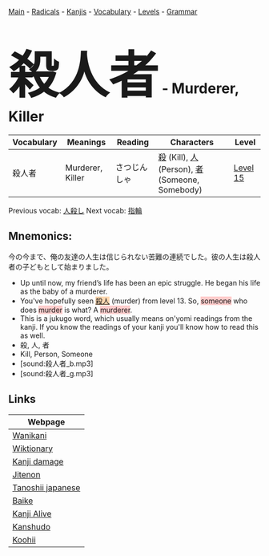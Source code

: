 <style> bigfont {font-size: 100px}</style>
[Main](../README.md) -
[Radicals](../radicals.md) -
[Kanjis](../kanjis.md) -
[Vocabulary](../vocabulary.md) -
[Levels](../levels.md) -
[Grammar](../grammar.md)
# <bigfont> 殺人者</bigfont> - Murderer, Killer 

| Vocabulary | Meanings | Reading | Characters | Level |
| --- | --- | --- | --- | --- |
| 殺人者 | Murderer, Killer | さつじんしゃ |  [殺](../kanjis/殺.md) (Kill), [人](../kanjis/人.md) (Person), [者](../kanjis/者.md) (Someone, Somebody) | [Level 15](../levels/wk_level15.md) |

Previous vocab: [人殺し](人殺し.md) Next vocab: [指輪](指輪.md) 

## Mnemonics:
今の今まで、俺の友達の人生は信じられない苦難の連続でした。彼の人生は殺人者の子どもとして始まりました。
* Up until now, my friend’s life has been an epic struggle. He began his life as the baby of a murderer.
* You've hopefully seen <span style="background-color:#fed8b1"> [殺人](https://jisho.org/search/殺人)</span> (murder) from level 13. So, <span style="background-color:#ffcccb"> someone</span> who does <span style="background-color:#ffcccb"> murder</span> is what? A <span style="background-color:#ffcccb"> murderer</span>.
* This is a jukugo word, which usually means on'yomi readings from the kanji. If you know the readings of your kanji you'll know how to read this as well.
* 殺, 人, 者
* Kill, Person, Someone
* [sound:殺人者_b.mp3]
* [sound:殺人者_g.mp3]


## Links 

| Webpage |
| --- |
| [Wanikani          ](https://www.wanikani.com/kanji/殺人者) |
| [Wiktionary        ](https://en.wiktionary.org/wiki/殺人者) |
| [Kanji damage      ](http://www.kanjidamage.com/kanji/search?utf8=✓&q=殺人者) |
| [Jitenon           ](https://jitenon.com/kanji/殺人者) |
| [Tanoshii japanese ](https://www.tanoshiijapanese.com/dictionary/kanji.cfm?k=殺人者) |
| [Baike             ](https://baike.baidu.com/item/殺人者) |
| [Kanji Alive       ](https://app.kanjialive.com/殺人者) |
| [Kanshudo          ](https://www.kanshudo.com/searchmn?q=殺人者) |
| [Koohii            ](https://kanji.koohii.com/study/kanji/殺人者) |
